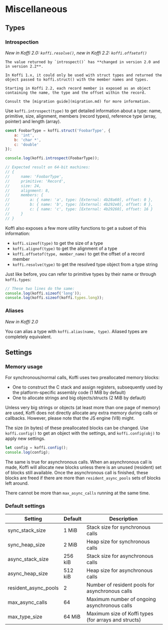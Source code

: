 # Miscellaneous

## Types

### Introspection

*New in Koffi 2.0: `koffi.resolve()`, new in Koffi 2.2: `koffi.offsetof()`*

```{note}
The value returned by `introspect()` has **changed in version 2.0 and in version 2.2**.

In Koffi 1.x, it could only be used with struct types and returned the object passed to koffi.struct() with the member names and types.

Starting in Koffi 2.2, each record member is exposed as an object containing the name, the type and the offset within the record.

Consult the [migration guide](migration.md) for more information.
```

Use `koffi.introspect(type)` to get detailed information about a type: name, primitive, size, alignment, members (record types), reference type (array, pointer) and length (array).

```js
const FoobarType = koffi.struct('FoobarType', {
    a: 'int',
    b: 'char *',
    c: 'double'
});

console.log(koffi.introspect(FoobarType));

// Expected result on 64-bit machines:
// {
//     name: 'FoobarType',
//     primitive: 'Record',
//     size: 24,
//     alignment: 8,
//     members: {
//         a: { name: 'a', type: [External: 4b28a60], offset: 0 },
//         b: { name: 'b', type: [External: 4b292e0], offset: 8 },
//         c: { name: 'c', type: [External: 4b29260], offset: 16 }
//     }
// }
```

Koffi also exposes a few more utility functions to get a subset of this information:

- `koffi.sizeof(type)` to get the size of a type
- `koffi.alignof(type)` to get the alignment of a type
- `koffi.offsetof(type, member_name)` to get the offset of a record member
- `koffi.resolve(type)` to get the resolved type object from a type string

Just like before, you can refer to primitive types by their name or through `koffi.types`:

```js
// These two lines do the same:
console.log(koffi.sizeof('long'));
console.log(koffi.sizeof(koffi.types.long));
```

### Aliases

*New in Koffi 2.0*

You can alias a type with `koffi.alias(name, type)`. Aliased types are completely equivalent.

## Settings

### Memory usage

For synchronous/normal calls, Koffi uses two preallocated memory blocks:

- One to construct the C stack and assign registers, subsequently used by the platform-specific assembly code (1 MiB by default)
- One to allocate strings and big objects/structs (2 MiB by default)

Unless very big strings or objects (at least more than one page of memory) are used, Koffi does not directly allocate any extra memory during calls or callbacks. However, please note that the JS engine (V8) might.

The size (in bytes) of these preallocated blocks can be changed. Use `koffi.config()` to get an object with the settings, and `koffi.config(obj)` to apply new settings.

```js
let config = koffi.config();
console.log(config);
```

The same is true for asynchronous calls. When an asynchronous call is made, Koffi will allocate new blocks unless there is an unused (resident) set of blocks still available. Once the asynchronous call is finished, these blocks are freed if there are more than `resident_async_pools` sets of blocks left around.

There cannot be more than `max_async_calls` running at the same time.

### Default settings

Setting              | Default | Description
-------------------- | ------- | -----------------------------------------------
sync_stack_size      | 1 MiB   | Stack size for synchronous calls
sync_heap_size       | 2 MiB   | Heap size for synchronous calls
async_stack_size     | 256 kiB | Stack size for asynchronous calls
async_heap_size      | 512 kiB | Heap size for asynchronous calls
resident_async_pools | 2       | Number of resident pools for asynchronous calls
max_async_calls      | 64      | Maximum number of ongoing asynchronous calls
max_type_size        | 64 MiB  | Maximum size of Koffi types (for arrays and structs)
